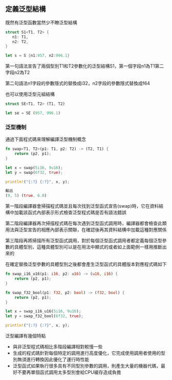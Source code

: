 ## 定義泛型結構

既然有泛型函數當然少不瞭泛型結構

```rust
struct S1<T1, T2> {
   n1: T1,
   n2: T2,
}

let s = S {n1:957, n2:996.1}
```

第一句語法宣告了兩個型別T1和T2參數化的泛型結構S1，第一個字段n1為T1第二字段n2為T2

第二句語法n1字段的參數隱式的替換成i32，n2字段的參數隱式替換成f64

也可以使用泛型元組結構

```rust
struct SE<T1, T2> (T1, T2)

let se = SE (957, 996.1)
```

### 泛型機制

通過下面程式碼來理解編譯泛型機制概念

```rust
fn swap<T1, T2>(p1: T1, p2: T2) -> (T2, T1) {
    return (p2, p1);
}

let x = swap(5i16, 9u16);
let y = swap(6f32, true);

println!("{:?} {:?}", x, y);

輸出
(9, 5) (true, 6.0)
```

第一階段編譯器會掃描程式碼並且每次找到泛型函式宣告(swap)時，它在資料結構中加載該函式內部表示形式檢查泛型程式碼是否有語法錯誤

第二階段編譯器再次掃描程式碼在每次遇到泛型函式調用時，編譯器都會檢查此類用法與泛型宣告的相應內部表示關聯，在確認後再其資料結構中加載這種對應關係

第三階段再將掃描所有泛型函式調用，對於每個泛型函式調用者都定義每個泛型參數的具體型別，這種具體型別可以是在用法中顯式的或者如上面範例一樣用推斷出來的

在確定替換泛型參數的具體型別之後都會產生泛型函式的具體版本對應程式碼如下

```rust
fn swap_i16_u16(p1: i16, p2: u16) -> (u16, i16) {
    return (p2, p1);
}

fn swap_f32_bool(p1: f32, p2: bool) -> (f32, bool) {
    return (p2, p1);
}

let x = swap_i16_u16(5i16, 9u16);
let y = swap_f32_bool(6f32, true);

println!("{:?} {:?}", x, y);
```

泛型編譯有幾個特點

- 與非泛型程式碼相比多階段編譯相對較慢一些
- 生成的程式碼針對每個特定的調用進行高度優化，它完成使用調用者使用的型別無須進行轉換因此優化了運行時性能
- 泛型函式如果執行很多具有不同型別參數的調用，則產生大量的機器代碼，最好不要再單個函式調用太多型別會給CPU緩存造成負擔